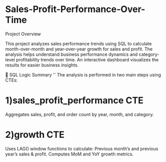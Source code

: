 # Sales-Profit-Performance-Over-Time
Project Overview

This project analyzes sales performance trends using SQL to calculate month-over-month and year-over-year growth for sales and profit. The analysis helps understand business performance dynamics and category-level profitability trends over time.
An interactive dashboard visualizes the results for easier business insights.

🧮 SQL Logic Summary
'' The analysis is performed in two main steps using CTEs:
# 1)sales_profit_performance CTE
Aggregates sales, profit, and order count by year, month, and category.

# 2)growth CTE
Uses LAG() window functions to calculate:
Previous month’s and previous year’s sales & profit.
Computes MoM and YoY growth metrics. 
